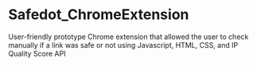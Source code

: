 # Safedot_ChromeExtension
User-friendly prototype Chrome extension that allowed the user to check manually if a link was safe or not using Javascript, HTML, CSS, and IP Quality Score API
